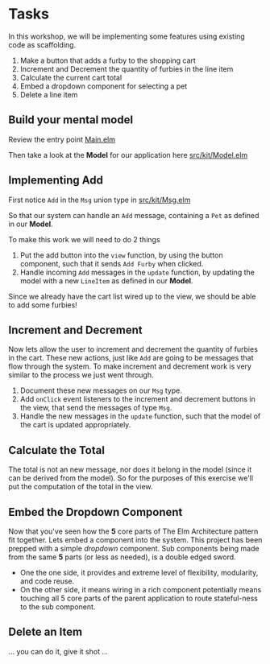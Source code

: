 # Tasks

In this workshop, we will be implementing some features using existing code as scaffolding.

1. Make a button that adds a furby to the shopping cart
1. Increment and Decrement the quantity of furbies in the line item
1. Calculate the current cart total
1. Embed a dropdown component for selecting a pet
1. Delete a line item

## Build your mental model

Review the entry point 
[Main.elm](https://github.com/Fresheyeball/lambdaconf-2016-elm-workshop/blob/master/src/kit/Main.elm)

Then take a look at the **Model** for our application here [src/kit/Model.elm](https://github.com/Fresheyeball/lambdaconf-2016-elm-workshop/blob/master/src/kit/Model.elm)

## Implementing Add

First notice `Add` in the `Msg` union type in [src/kit/Msg.elm](https://github.com/Fresheyeball/lambdaconf-2016-elm-workshop/blob/master/src/kit/Msg.elm#L9)

So that our system can handle an `Add` message, containing a `Pet` as defined in our **Model**.

To make this work we will need to do 2 things

1. Put the add button into the `view` function, by using the button component, such that it sends `Add Furby` when clicked.
1. Handle incoming `Add` messages in the `update` function, by updating the model with a new `LineItem` as defined in our **Model**.

Since we already have the cart list wired up to the view, we should be able to add some furbies!

## Increment and Decrement

Now lets allow the user to increment and decrement the quantity of furbies in the cart. These new actions, just like `Add` are going to be messages that flow through the system. To make increment and decrement work is very similar to the process we just went through.

1. Document these new messages on our `Msg` type.
1. Add `onClick` event listeners to the increment and decrement buttons in the view, that send the messages of type `Msg`.
1. Handle the new messages in the `update` function, such that the model of the cart is updated appropriately.

## Calculate the Total

The total is not an new message, nor does it belong in the model (since it can be derived from the model). So for the purposes of this exercise we'll put the computation of the total in the view.

## Embed the Dropdown Component

Now that you've seen how the **5** core parts of The Elm Architecture pattern fit together. Lets embed a component into the system. This project has been prepped with a simple *dropdown* component. Sub components being made from the same **5** parts (or less as needed), is a double edged sword.

- One the one side, it provides and extreme level of flexibility, modularity, and code reuse.
- On the other side, it means wiring in a rich component potentially means touching all 5 core parts of the parent application to route stateful-ness to the sub component.

## Delete an Item

... you can do it, give it shot ...
